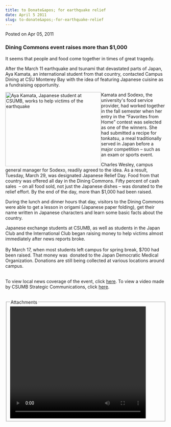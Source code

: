 ```yaml
---
title: to Donate&apos; for earthquake relief
date: April 5 2011
slug: to-donate&apos;-for-earthquake-relief
---
```





<span class="date">Posted on Apr 05, 2011    </span>
<h3>Dining Commons event raises more than $1,000</h3>
<p>It seems that people and food come together in times of great
tragedy.</p>
<p>After the March 11 earthquake and tsunami that devastated parts
of Japan, Aya Kamata, an international student from that country,
contacted Campus Dining at CSU Monterey Bay with the idea of
featuring Japanese cuisine as a fundraising opportunity.</p>
<p><img alt="Aya Kamata, Japanese student at CSUMB, works to help victims of the earthquake" src="http://news.csumb.edu/sites/default/files/65/attachments/news/images/ayarecipesfromhomewinner_000.jpg" style="width:300px; height:232px; float:left">Kamata and Sodexo,
the university&apos;s food service provider, had worked together in the
fall semester when her entry in the &#x201C;Favorites from Home&#x201D; contest
was selected as one of the winners. She had submitted a recipe for
tonkatsu, a meal traditionally served in Japan before a major
competition &#x2013; such as an exam or sports event.</img></p>
<p>Charles Wesley, campus general manager for Sodexo, readily
agreed to the idea. As a result, Tuesday, March 29, was designated
Japanese Relief Day. Food from that country was offered all day in
the Dining Commons. Fifty percent of cash sales&#xA0; &#x2013; on all food
sold, not just the Japanese dishes &#x2013; was donated to the relief
effort. By the end of the day, more than $1,000 had been
raised.</p>
<p>During the lunch and dinner hours that day, visitors to the
Dining Commons were able to get a lesson in origami (Japanese paper
folding), get their name written in Japanese characters and learn
some basic facts about the country.</p>
<p>Japanese exchange students at CSUMB, as well as students in the
Japan Club and the International Club began raising money to help
victims almost immediately after news reports broke.<br>
<br>
By March 17, when most students left campus for spring break, $700
had been raised. That money was&#xA0; donated to the Japan
Democratic Medical Organization. Donations are still being
collected at various locations around campus.</br></br></p>
<p>To view local news coverage of the event, click <a href="http://www.flickr.com/photos/csumbdiningserv/5572360917/" rel="nofollow">here</a>. To view a video made by CSUMB Strategic
Communications, click <a href="http://www.youtube.com/watch?v=GvBxchvVoJU" rel="nofollow">here</a>.<br>
&#xA0;</br></p>
<fieldset class="fieldgroup group-attachments">
<legend>Attachments</legend>
<div class="field field-type-emvideo field-field-attach-video">
<div class="field-items">
<div class="field-item odd">
<div class="emvideo emvideo-video emvideo-youtube">
<div class="emfield-emvideo emfield-emvideo-youtube">
<div id="emvideo-youtube-flash-wrapper-1">
<!--<object type="application/x-shockwave-flash" height="350" width="425" data="http://www.youtube.com/v/GvBxchvVoJU&amp;rel=0&amp;enablejsapi=1&amp;playerapiid=ytplayer&amp;fs=1" id="emvideo-youtube-flash-1">
          <param name="movie" value="http://www.youtube.com/v/GvBxchvVoJU&amp;rel=0&amp;enablejsapi=1&amp;playerapiid=ytplayer&amp;fs=1" />
          <param name="allowScriptAccess" value="sameDomain"/>
          <param name="quality" value="best"/>
          <param name="allowFullScreen" value="true"/>
          <param name="bgcolor" value="#FFFFFF"/>
          <param name="scale" value="noScale"/>
          <param name="salign" value="TL"/>
          <param name="FlashVars" value="playerMode=embedded" />
          <param name="wmode" value="transparent" />
        </object>-->
<video controls="" width="425" height="350">
<source src="http://r10---sn-o097znez.googlevideo.com/videoplayback?initcwndbps=3941250&amp;mt=1422327191&amp;mm=31&amp;expire=1422348869&amp;ipbits=0&amp;id=o-AODfSUxvS-iWHWoAw5hg-SGQ9Uv0m-BYEFuHK4G9io67&amp;upn=GeqOsy4cdxM&amp;signature=77E09AFDEC6BC97395F60E668F24E3E5F5D5C473.D27F90FFD30BFB6DF6848C78474135A94A67B0D9&amp;ip=198.189.249.65&amp;key=yt5&amp;itag=18&amp;pl=23&amp;sparams=dur,id,initcwndbps,ip,ipbits,itag,mm,ms,mv,pl,ratebypass,source,upn,expire&amp;dur=84.799&amp;mv=m&amp;sver=3&amp;source=youtube&amp;fexp=900718,907263,916104,923368,927622,929821,930676,936121,9406392,941004,943917,947225,948124,952302,952605,952901,955301,957103,957105,957201,959701&amp;ms=au&amp;ratebypass=yes&amp;name=GvBxchvVoJU" type="video/mp4"/></video></div>
</div>
</div>
</div>
</div>
</div>
</fieldset>





